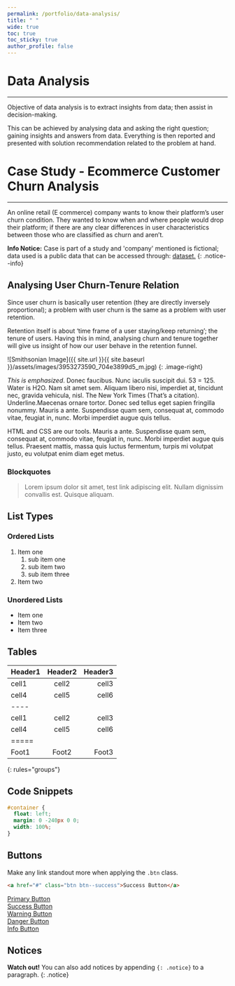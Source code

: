 ```yaml
---
permalink: /portfolio/data-analysis/
title: " "
wide: true
toc: true
toc_sticky: true
author_profile: false
---
```

# Data Analysis
---
Objective of data analysis is to extract insights from data; then assist in decision-making. 

This can be achieved by analysing data and asking the right question; gaining insights and answers from data.  Everything is then reported and presented with solution recommendation related to the problem at hand.

# Case Study - Ecommerce Customer Churn Analysis
---
An online retail (E commerce) company wants to know their platform’s user churn condition. They wanted to know when and where people would drop their platform; if there are any clear differences in user characteristics between those who are classified as churn and aren’t.

**Info Notice:** Case is part of a study and 'company' mentioned is fictional; data used is a public data that can be accessed through: [dataset.](https://www.kaggle.com/ankitverma2010/ecommerce-customer-churn-analysis-and-prediction)
{: .notice--info}

## Analysing User Churn-Tenure Relation
Since user churn is basically user retention (they are directly inversely proportional); a problem with user churn is the same as a problem with user retention.

Retention itself is about ‘time frame of a user staying/keep returning’; the tenure of users. Having this in mind, analysing churn and tenure together will give us insight of how our user behave in the retention funnel. 


![Smithsonian Image]({{ site.url }}{{ site.baseurl }}/assets/images/3953273590_704e3899d5_m.jpg)
{: .image-right}

*This is emphasized*. Donec faucibus. Nunc iaculis suscipit dui. 53 = 125. Water is H2O. Nam sit amet sem. Aliquam libero nisi, imperdiet at, tincidunt nec, gravida vehicula, nisl. The New York Times (That’s a citation). Underline.Maecenas ornare tortor. Donec sed tellus eget sapien fringilla nonummy. Mauris a ante. Suspendisse quam sem, consequat at, commodo vitae, feugiat in, nunc. Morbi imperdiet augue quis tellus.

HTML and CSS are our tools. Mauris a ante. Suspendisse quam sem, consequat at, commodo vitae, feugiat in, nunc. Morbi imperdiet augue quis tellus. Praesent mattis, massa quis luctus fermentum, turpis mi volutpat justo, eu volutpat enim diam eget metus.

### Blockquotes

> Lorem ipsum dolor sit amet, test link adipiscing elit. Nullam dignissim convallis est. Quisque aliquam.

## List Types

### Ordered Lists

1. Item one
   1. sub item one
   2. sub item two
   3. sub item three
2. Item two

### Unordered Lists

* Item one
* Item two
* Item three

## Tables

| Header1 | Header2 | Header3 |
|:--------|:-------:|--------:|
| cell1   | cell2   | cell3   |
| cell4   | cell5   | cell6   |
|----
| cell1   | cell2   | cell3   |
| cell4   | cell5   | cell6   |
|=====
| Foot1   | Foot2   | Foot3
{: rules="groups"}

## Code Snippets

```css
#container {
  float: left;
  margin: 0 -240px 0 0;
  width: 100%;
}
```

## Buttons

Make any link standout more when applying the `.btn` class.

```html
<a href="#" class="btn btn--success">Success Button</a>
```

<div markdown="0"><a href="#" class="btn">Primary Button</a></div>
<div markdown="0"><a href="#" class="btn btn--success">Success Button</a></div>
<div markdown="0"><a href="#" class="btn btn--warning">Warning Button</a></div>
<div markdown="0"><a href="#" class="btn btn--danger">Danger Button</a></div>
<div markdown="0"><a href="#" class="btn btn--info">Info Button</a></div>

## Notices

**Watch out!** You can also add notices by appending `{: .notice}` to a paragraph.
{: .notice}

